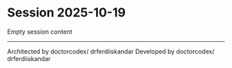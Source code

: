 # Session 2025-10-19

Empty session content

---
Architected by doctorcodex/ drferdiiskandar
Developed by doctorcodex/ drferdiiskandar

